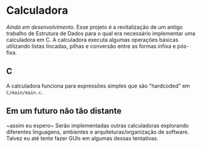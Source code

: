 # Calculadora
_Ainda em desenvolvimento_.
Esse projeto é a revitalização de um antigo trabalho de Estrutura de Dados para
o qual era necessário implementar uma calculadora em C. A calculadora executa
algumas operações básicas utilizando listas lincadas, pilhas e conversão entre
as formas infixa e pós-fixa.


## C
A calculadora funciona para expressões simples que são "hardcoded" em `C/main/main.c`.

## Em um futuro não tão distante
~assim eu espero~ Serão implementadas outras calculadoras explorando diferentes 
linguagens, ambientes e arquiteturas/organização de software. Talvez eu até tente 
fazer GUIs em algumas dessas tentativas.